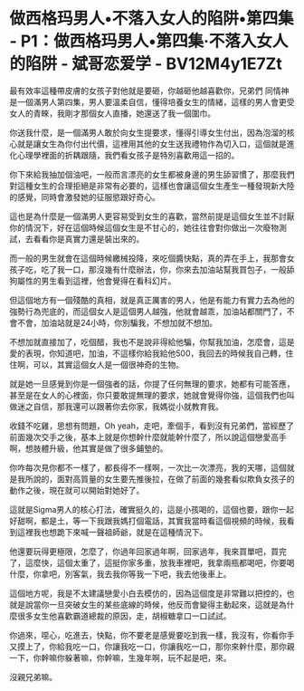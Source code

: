 # 做西格玛男人•不落入女人的陷阱•第四集 - P1：做西格玛男人•第四集·不落入女人的陷阱 - 斌哥恋爱学 - BV12M4y1E7Zt

最有效率這種帶皮膚的女孩子對他就是要砸，你越砸他越喜歡你，兄弟們 同情神是一個滿男人第四集，男人要溫柔自信，懂得培養女生的情緒，這樣的男人會更受女人的青睞，我剛才那個女人直播，她還送了我一個圍巾。

你送我什麼，是一個滿男人敢於向女生提要求，懂得引導女生付出，因為泡溜的核心就是讓女生為你付出代價，這裡用其他的女生送我禮物作為切入口，這個就是進化心理學裡面的折耦跟隨，我們看女孩子是特別喜歡用這一招的。

你下來給我抽加個油吧，一般而言漂亮的女生都被身邊的男生舔習慣了，那麼我們對這種女生的合理拒絕是非常有必要的，這樣也會讓這個女生產生一種發現新大陸的感覺，同時會激發她的征服慾跟好奇心。

這也是為什麼是一個滿男人更容易受到女生的喜歡，當然前提是這個女生並不討厭你的情況下，好在這個時候這個女生是不甘心的，她往往會對你做出一次廢物測試，去看看你是真實力還是裝出來的。

而一般的男生就會在這個時候繳械投降，來吃個醬快點，真的弄在手上，我那會女孩子吃，吃了我一口，那沒幾有什麼辦法，你，你來去加油站幫我買包子，一般舔狗屬性的男生看到這裡，他會覺得在看科幻片。

但這個地方有一個殘酷的真相，就是真正厲害的男人，他是有能力有實力去為他的強勢行為兜底的，而這個女人是這個男人越強，他就會越乖，加油站都關門了，不會不會，加油站就是24小時，你別騙我，不想加就不想加。

不想加就直接加了，吃個醋，我也不是說非得給他騙，你幫我加油，怎麼會，這是愛的表現，你知道吧，加油，不這樣你給我給他500，我回去的時候我自己轉，住住啊，可以，其實這個女人是一個很神奇的生物。

就是她一旦感覺到你是一個強者的話，你提了任何無理的要求，她都有可能答應，甚至是在女人的心裡面，你只要敢提無理的要求，她就會覺得你強，這個我們也叫做迷之自信，那我還可以跟著你去你家，我媽從小就教育我。

收錢不吃雞，思想有問題，Oh yeah，走吧，牽個手，看到沒有兄弟們，當經歷了前面幾次交手之後，基本上就是你想幹什麼就能幹什麼了，所以說這個戀愛高手啊，想肢體升級，他其實是做了很多鋪墊的。

你咋每次見你都不一樣了，都長得不一樣啊，一次比一次漂亮，我的天哪，這個就是我所說的，面對高質量的女生要先推後拉，在做了前面的幾套看似欺負女孩子的動作之後，現在就可以開始對她好了。

這就是Sigma男人的核心打法，確實挺久的，這是小孩喝的，這個也要，跟你一起好甜啊，都是土，等一下我跟我媽打個電話，其實我當時看這個視頻的時候，我看到這裡我也想跪下來喊一聲祖師爺，就是在這種情況下。

他還要玩得更極限，怎麼了，你過年回家過年啊，回家過年，我來買單吧，買完了，這麼快，這個太重了，這挺你家多重，放我車裡吧，我拿兩瓶都喝吧，你要喝什麼，你拿吧，別客氣，我去我你等我一下吧，我去他後車上。

這個地方呢，我是不太建議戀愛小白去模仿的，因為這個度是非常難以把控的，也就是說當你一旦突破女生的某些底線的時候，他反而會變得主動起來，這就是為什麼很多女生他喜歡霸道總裁的原因，走，胡椒糖拿口一口試試。

你過來，噁心，吃進去，快點，你不要老是感覺要吃到我一樣，我沒有，你看你手又摸上了，你給我吃一口，你讓我吃一口，你讓我吃一口，那你來幹什麼，那你親一下，你幹嘛你躲著嘛，你幹嘛，生幾年啊，玩不起是吧，來。

沒親兄弟嘛。